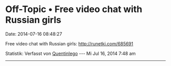 Off-Topic • Free video chat with Russian girls
==============================================

Date: 2014-07-16 08:48:27

Free video chat with Russian girls: <http://runetki.com/685691>

Statistik: Verfasst von
[Quentinlego](http://forum.yacy-websuche.de/memberlist.php?mode=viewprofile&u=9066)
--- Mi Jul 16, 2014 7:48 am

------------------------------------------------------------------------
